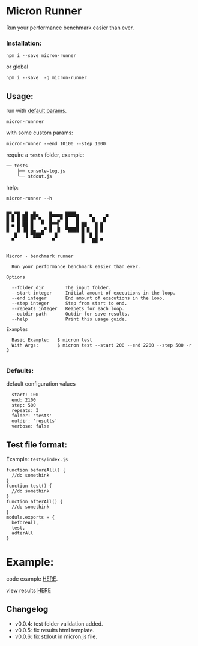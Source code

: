 # Micron Runner
Run your performance benchmark easier than ever.


### Installation:

```
npm i --save micron-runner
```

or global

```
npm i --save  -g micron-runner
```

## Usage:
run with [default params](#defaults).
```
micron-runnner
```
with some custom params:
```
micron-runner --end 10100 --step 1000
```
require a `tests` folder, example:
```
── tests
    ├── console-log.js
    └── stdout.js
```

help:
```
micron-runner --h
```
```

█▀▄▀█ ▄█ ▄█▄    █▄▄▄▄ ████▄    ▄     ▄
█ █ █ ██ █▀ ▀▄  █  ▄▀ █   █     █   █
█ ▄ █ ██ █   ▀  █▀▀▌  █   █ ██   █ █
█   █ ▐█ █▄  ▄▀ █  █  ▀████ █ █  █ █
   █   ▐ ▀███▀    █         █  █ █
  ▀              ▀          █   ██ ▀


Micron - benchmark runner

  Run your performance benchmark easier than ever.

Options

  --folder dir        The input folder.
  --start integer     Initial amount of executions in the loop.
  --end integer       End amount of executions in the loop.
  --step integer      Step from start to end.
  --repeats integer   Reapets for each loop.
  --outdir path       Outdir for save results.
  --help              Print this usage guide.

Examples

  Basic Example:   $ micron test
  With Args:       $ micron test --start 200 --end 2200 --step 500 -r 3


```
### Defaults:
default configuration values
```
  start: 100
  end: 2100
  step: 500
  repeats: 3
  folder: 'tests'
  outdir: 'results'
  verbose: false
```
## Test file format:
Example: `tests/index.js`
```
function beforeAll() {
  //do somethink
}
function test() {
  //do somethink
}
function afterAll() {
  //do somethink
}
module.exports = {
  beforeAll,
  test,
  adterAll
}
```
# Example:
code example [HERE](https://github.com/ivanhuay/micron-runner-example).

view results [HERE](https://ivanhuay.github.io/micron-runner-example/)


## Changelog
* v0.0.4: test folder validation added.
* v0.0.5: fix results html template.
* v0.0.6: fix stdout in micron.js file.
